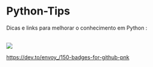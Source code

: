 # Python-Tips


Dicas e links para melhorar o conhecimento em Python :
<br>
<br>

<a href= "https://towardsdatascience.com/" target="_blank">
   <img src="https://img.shields.io/badge/Python-3776AB?style=for-the-badge&logo=python&logoColor=white"/>
</a>

https://dev.to/envoy_/150-badges-for-github-pnk

<br>
<br>
